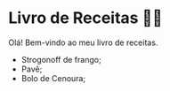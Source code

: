 # Livro de Receitas :man_cook:



Olá! Bem-vindo ao meu livro de receitas.

- Strogonoff de frango; 
- Pavê;
- Bolo de Cenoura;
